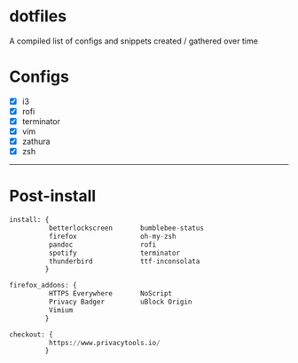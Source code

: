 # dotfiles

A compiled list of configs and snippets created / gathered over time

# Configs
- [x] i3
- [x] rofi
- [x] terminator
- [x] vim
- [x] zathura
- [x] zsh

---

# Post-install

```python
install: {
          betterlockscreen       bumblebee-status
          firefox                oh-my-zsh
          pandoc                 rofi 
          spotify                terminator
          thunderbird            ttf-inconsolata
         }

firefox_addons: {
          HTTPS Everywhere       NoScript
          Privacy Badger         uBlock Origin
          Vimium
         }

checkout: {
          https://www.privacytools.io/
         }
```

